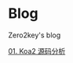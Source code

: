 # Blog
Zero2key's blog

[01. Koa2 源码分析](https://github.com/Zero2key/Blog/blob/master/01.%20Koa2%20%E5%8E%9F%E7%A0%81%E5%88%86%E6%9E%90.md)
